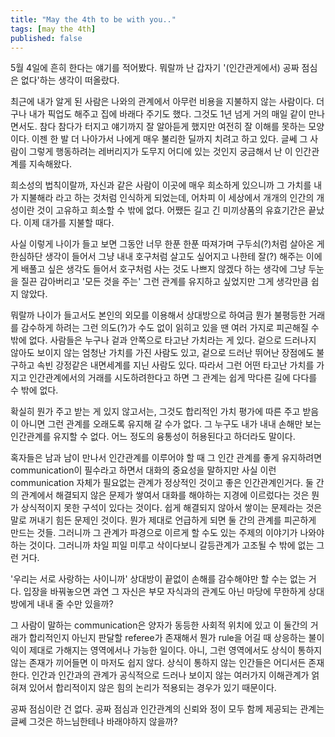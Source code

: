 ```yaml
---
title: "May the 4th to be with you.."
tags: [may the 4th]
published: false
---
```


5월 4일에 흔히 한다는 얘기를 적어봤다. 뭐랄까 난 갑자기 '(인간관게에서) 공짜 점심은 없다'하는 생각이 떠올랐다.

최근에 내가 알게 된 사람은 나와의 관계에서 아무런 비용을 지불하지 않는 사람이다. 더구나 내가 픽업도 해주고 집에 바래다 주기도 했다. 그것도 1년 넘게 거의 매일 같이 만나면서도. 참다 참다가 터지고 얘기까지 잘 알아듣게 했지만 여전히 잘 이해를 못하는 모양이다. 이젠 한 발 더 나아가서 나에게 매우 불리한 딜까지 치려고 하고 있다. 글쎄 그 사람이 그렇게 행동하려는 레버리지가 도무지 어디에 있는 것인지 궁금해서 난 이 인간관계를 지속해왔다.

희소성의 법칙이랄까, 자신과 같은 사람이 이곳에 매우 희소하게 있으니까 그 가치를 내가 지불해라 라고 하는 것처럼 인식하게 되었는데, 어차피 이 세상에서 개개의 인간의 개성이란 것이 고유하고 희소할 수 밖에 없다. 어쨌든 길고 긴 미끼상품의 유효기간은 끝났다. 이제 대가를 지불할 때다.

사실 이렇게 나이가 들고 보면 그동안 너무 한푼 한푼 따져가며 구두쇠(?)처럼 살아온 게 한심하단 생각이 들어서 그냥 내내 호구처럼 살고도 싶어지고 나한테 잘(?) 해주는 이에게 배풀고 싶은 생각도 들어서 호구처럼 사는 것도 나쁘지 않겠다 하는 생각에 그냥 두눈을 질끈 감아버리고 '모든 것을 주는' 그런 관계를 유지하고 싶었지만 그게 생각만큼 쉽지 않았다. 

뭐랄까 나이가 들고서도 본인의 외모를 이용해서 상대방으로 하여금 뭔가 불평등한 거래를 감수하게 하려는 그런 의도(?)가 수도 없이 읽히고 있을 땐 여러 가지로 피곤해질 수 밖에 없다. 사람들은 누구나 겉과 안쪽으로 타고난 가치라는 게 있다. 겉으로 드러나지 않아도 보이지 않는 엄청난 가치를 가진 사람도 있고, 겉으로 드러난 뛰어난 장점에도 불구하고 속빈 강정같은 내면세계를 지닌 사람도 있다. 따라서 그런 어떤 타고난 가치를 가지고 인간관계에서의 거래를 시도하려한다고 하면 그 관계는 쉽게 막다른 길에 다다를 수 밖에 없다. 

확실히 뭔가 주고 받는 게 있지 않고서는, 그것도 합리적인 가치 평가에 따른 주고 받음이 아니면 그런 관계를 오래도록 유지해 갈 수가 없다. 그 누구도 내가 내내 손해만 보는 인간관계를 유지할 수 없다. 어느 정도의 융통성이 허용된다고 하더라도 말이다. 

혹자들은 남과 남이 만나서 인간관계를 이루어야 할 때 그 인간 관계를 좋게 유지하려면 communication이 필수라고 하면서 대화의 중요성을 말하지만 사실 이런 communication 자체가 필요없는 관계가 정상적인 것이고 좋은 인간관계인거다. 둘 간의 관계에서 해결되지 않은 문제가 쌓여서 대화를 해야하는 지경에 이르렀다는 것은 뭔가 상식적이지 못한 구석이 있다는 것이다. 쉽게 해결되지 않아서 쌓이는 문제라는 것은 말로 꺼내기 힘든 문제인 것이다. 뭔가 제대로 언급하게 되면 둘 간의 관계를 피곤하게 만드는 것들. 그러니까 그 관계가 파경으로 이르게 할 수도 있는 주제의 이야기가 나와야 하는 것이다. 그러니까 차일 피일 미루고 삭이다보니 갈등관계가 고조될 수 밖에 없는 그런 거다.

'우리는 서로 사랑하는 사이니까' 상대방이 끝없이 손해를 감수해야만 할 수는 없는 거다. 입장을 바꿔놓으면 과연 그 자신은 부모 자식과의 관계도 아닌 마당에 무한하게 상대방에게 내내 줄 수만 있을까?

그 사람이 말하는 communication은 양자가 동등한 사회적 위치에 있고 이 둘간의 거래가 합리적인지 아닌지 판달할 referee가 존재해서 뭔가 rule을 어길 때 상응하는 불이익이 제대로 가해지는 영역에서나 가능한 일이다. 아니, 그런 영역에서도 상식이 통하지 않는 존재가 끼어들면 이 마저도 쉽지 않다. 상식이 통하지 않는 인간들은 어디서든 존재한다. 인간과 인간과의 관계가 공식적으로 드러나 보이지 않는 여러가지 이해관계가 얽혀져 있어서 합리적이지 않은 힘의 논리가 적용되는 경우가 있기 때문이다. 

공짜 점심이란 건 없다. 공짜 점심과 인간관계의 신뢰와 정이 모두 함께 제공되는 관계는 글쎄 그것은 하느님한테나 바래야하지 않을까?